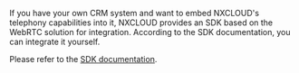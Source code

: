 If you have your own CRM system and want to embed NXCLOUD's telephony capabilities into it, NXCLOUD provides an SDK based on the WebRTC solution for integration. According to the SDK documentation, you can integrate it yourself.

Please refer to the [SDK documentation](https://github.com/nxtele/webcall/blob/main/readme-en.md).